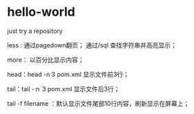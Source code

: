 # hello-world
just try a repository

less :
通过pagedown翻页；
通过/sql 查找字符串并高亮显示；

more：
以百分比显示内容；

head：head -n 3 pom.xml
显示文件前3行；

tail：tail -ｎ 3 pom.xml
显示文件后3行；

tail -f filename ：默认显示文件尾部10行内容，刷新显示在屏幕上；
